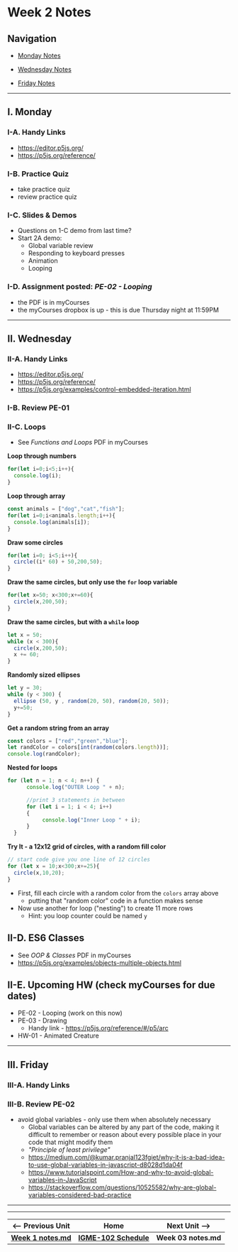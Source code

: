 # Week 2 Notes

## Navigation

- [Monday Notes](#monday)

- [Wednesday Notes](#wednesday)

- [Friday Notes](#friday)


<hr>

<a id="monday" />

## I. Monday

### I-A. Handy Links
- https://editor.p5js.org/
- https://p5js.org/reference/

### I-B. Practice Quiz
- take practice quiz
- review practice quiz 

### I-C. Slides & Demos
- Questions on 1-C demo from last time?
- Start 2A demo:
  - Global variable review
  - Responding to keyboard presses
  - Animation
  - Looping


### I-D. Assignment posted: *PE-02 - Looping*
- the PDF is in myCourses
- the myCourses dropbox is up - this is due Thursday night at 11:59PM

<hr>


<a id="wednesday" />

## II. Wednesday

### II-A. Handy Links
- https://editor.p5js.org/
- https://p5js.org/reference/
- https://p5js.org/examples/control-embedded-iteration.html


### I-B. Review PE-01

### II-C. Loops
- See *Functions and Loops* PDF in myCourses

**Loop through numbers**
```js
for(let i=0;i<5;i++){
  console.log(i);
}
```

**Loop through array**
```js
const animals = ["dog","cat","fish"];
for(let i=0;i<animals.length;i++){
  console.log(animals[i]);
}
```

**Draw some circles**
```js
for(let i=0; i<5;i++){
  circle((i* 60) + 50,200,50);
}
```

**Draw the same circles, but only use the `for` loop variable**
```js
for(let x=50; x<300;x+=60){
  circle(x,200,50);
}
```

**Draw the same circles, but with a `while` loop**
```js
let x = 50;
while (x < 300){
  circle(x,200,50);
  x += 60;
}
```

**Randomly sized ellipses**
```js
let y = 30;
while (y < 300) {
  ellipse (50, y , random(20, 50), random(20, 50));
  y+=50;
}
```

**Get a random string from an array**
```js
const colors = ["red","green","blue"];
let randColor = colors[int(random(colors.length))];
console.log(randColor);
```

**Nested for loops**
```js
for (let n = 1; n < 4; n++) {
      console.log("OUTER Loop " + n);

      //print 3 statements in between 
      for (let i = 1; i < 4; i++)
      {
           console.log("Inner Loop " + i);
      }
  }
```

**Try It - a 12x12 grid of circles, with a random fill color**

```js
// start code give you one line of 12 circles
for (let x = 10;x<300;x+=25){
  circle(x,10,20);
}
```

- First, fill each circle with a random color from the `colors` array above
  - putting that "random color" code in a function makes sense
- Now use another for loop ("nesting") to create 11 more rows
  - Hint: you loop counter could be named `y` 


## II-D. ES6 Classes
- See *OOP & Classes* PDF in myCourses
- https://p5js.org/examples/objects-multiple-objects.html

## II-E. Upcoming HW (check myCourses for due dates)
- PE-02 - Looping (work on this now)
- PE-03 - Drawing
  - Handy link - https://p5js.org/reference/#/p5/arc
- HW-01 - Animated Creature


<hr>

<a id="friday" />

## III. Friday

### III-A. Handy Links

### III-B. Review PE-02
- avoid global variables - only use them when absolutely necessary
  - Global variables can be altered by any part of the code, making it difficult to remember or reason about every possible place in your code that might modify them
  - *"Principle of least privilege"*
  - https://medium.com/@kumar.pranjal123fgiet/why-it-is-a-bad-idea-to-use-global-variables-in-javascript-d8028d1da04f
  - https://www.tutorialspoint.com/How-and-why-to-avoid-global-variables-in-JavaScript
  - https://stackoverflow.com/questions/10525582/why-are-global-variables-considered-bad-practice

<hr><hr>

| <-- Previous Unit | Home | Next Unit -->
| --- | --- | --- 
| [**Week 1 notes.md**](01.md)     |  [**IGME-102 Schedule**](../schedule.md) | **Week 03 notes.md**
